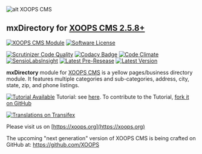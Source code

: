 ![alt XOOPS CMS](https://xoops.org/images/logoXoops4GithubRepository.png)
## mxDirectory for [XOOPS CMS 2.5.8+](https://xoops.org) 
[![XOOPS CMS Module](https://img.shields.io/badge/XOOPS%20CMS-Module-blue.svg)](https://xoops.org)
[![Software License](https://img.shields.io/badge/license-GPL-brightgreen.svg?style=flat)](LICENSE)
 
[![Scrutinizer Code Quality](https://img.shields.io/scrutinizer/g/mambax7/mxdirectory.svg?style=flat)](https://scrutinizer-ci.com/g/mambax7/mxdirectory/?branch=master)
[![Codacy Badge](https://api.codacy.com/project/badge/grade/2d27c0023ee54f0b9ba2b5d17a68b2a5)](https://www.codacy.com/app/mambax7/mxdirectory)
[![Code Climate](https://img.shields.io/codeclimate/github/mambax7/mxdirectory.svg?style=flat)](https://codeclimate.com/github/mambax7/mxdirectory)
[![SensioLabsInsight](https://insight.sensiolabs.com/projects/d39a69a7-235d-4204-ac91-9f6439a38b39/mini.png)](https://insight.sensiolabs.com/projects/d39a69a7-235d-4204-ac91-9f6439a38b39)
[![Latest Pre-Resease](https://img.shields.io/github/tag/XoopsModules25x/mxdirectory.svg?style=flat)](https://github.com/XoopsModules25x/mxdirectory/tags/)
[![Latest Version](https://img.shields.io/github/release/XoopsModules25x/mxdirectory.svg?style=flat)](https://github.com/XoopsModules25x/mxdirectory/releases/)

**mxDirectory** module for [XOOPS CMS](https://xoops.org) is a yellow pages/business directory module. It features multiple categories and sub-categories, address, city, state, zip, and phone listings.

[![Tutorial Available](https://xoops.org/images/tutorial-available-blue.svg)](https://www.gitbook.com/book/xoops/mxdirectory-tutorial/) Tutorial: see [here](https://www.gitbook.com/book/xoops/mxdirectory-tutorial/).
To contribute to the Tutorial, [fork it on GitHub](https://github.com/XoopsDocs/mxdirectory-tutorial)

[![Translations on Transifex](https://xoops.org/images/translations-transifex-blue.svg)](https://www.transifex.com/xoops) 

Please visit us on  [https://xoops.org](https://xoops.org)

The upcoming "next generation" version of XOOPS CMS is being crafted on GitHub at: https://github.com/XOOPS
